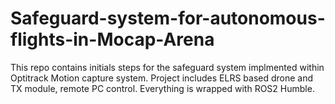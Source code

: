 # Safeguard-system-for-autonomous-flights-in-Mocap-Arena
This repo contains initials steps for the safeguard system implmented within Optitrack Motion capture system. Project includes ELRS based drone and TX module, remote PC control. Everything is wrapped with ROS2 Humble.
